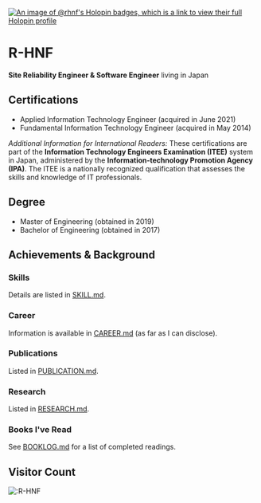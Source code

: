 [![An image of @rhnf's Holopin badges, which is a link to view their full Holopin profile](https://holopin.me/rhnf)](https://holopin.io/@rhnf)

# R-HNF

**Site Reliability Engineer & Software Engineer** living in Japan

## Certifications
* Applied Information Technology Engineer (acquired in June 2021)
* Fundamental Information Technology Engineer (acquired in May 2014)

*Additional Information for International Readers:*
These certifications are part of the **Information Technology Engineers Examination (ITEE)** system in Japan, administered by the **Information-technology Promotion Agency (IPA)**. The ITEE is a nationally recognized qualification that assesses the skills and knowledge of IT professionals.

## Degree
* Master of Engineering (obtained in 2019)
* Bachelor of Engineering (obtained in 2017)

## Achievements & Background

### Skills
Details are listed in [SKILL.md](SKILL.md).

### Career
Information is available in [CAREER.md](CAREER.md) (as far as I can disclose).

### Publications
Listed in [PUBLICATION.md](PUBLICATION.md).

### Research
Listed in [RESEARCH.md](RESEARCH.md).

### Books I've Read
See [BOOKLOG.md](BOOKLOG.md) for a list of completed readings.

## Visitor Count
<img src="https://count.getloli.com/get/@:R-HNF?theme=rule34" alt=":R-HNF" />
